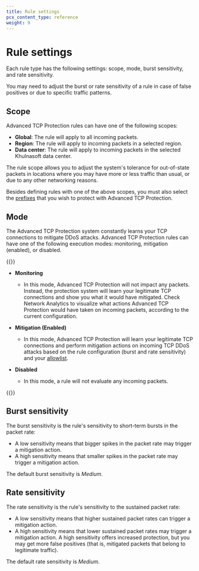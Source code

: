 ```yaml
---
title: Rule settings
pcx_content_type: reference
weight: 9
---
```


# Rule settings

Each rule type has the following settings: scope, mode, burst sensitivity, and rate sensitivity.

You may need to adjust the burst or rate sensitivity of a rule in case of false positives or due to specific traffic patterns.

## Scope

Advanced TCP Protection rules can have one of the following scopes:

* **Global**: The rule will apply to all incoming packets.
* **Region**: The rule will apply to incoming packets in a selected region.
* **Data center**: The rule will apply to incoming packets in the selected Khulnasoft data center.

The rule scope allows you to adjust the system's tolerance for out-of-state packets in locations where you may have more or less traffic than usual, or due to any other networking reasons.

Besides defining rules with one of the above scopes, you must also select the [prefixes](/ddos-protection/tcp-protection/concepts/#prefixes) that you wish to protect with Advanced TCP Protection.

## Mode

The Advanced TCP Protection system constantly learns your TCP connections to mitigate DDoS attacks. Advanced TCP Protection rules can have one of the following execution modes: monitoring, mitigation (enabled), or disabled.

{{<definitions>}}

* **Monitoring**

    * In this mode, Advanced TCP Protection will not impact any packets. Instead, the protection system will learn your legitimate TCP connections and show you what it would have mitigated. Check Network Analytics to visualize what actions Advanced TCP Protection would have taken on incoming packets, according to the current configuration.

* **​​Mitigation (Enabled)**

    * In this mode, Advanced TCP Protection will learn your legitimate TCP connections and perform mitigation actions on incoming TCP DDoS attacks based on the rule configuration (burst and rate sensitivity) and your [allowlist](/ddos-protection/tcp-protection/concepts/#allowlist).

* **Disabled**

    * In this mode, a rule will not evaluate any incoming packets.

{{</definitions>}}

## Burst sensitivity

The burst sensitivity is the rule's sensitivity to short-term bursts in the packet rate:

* A low sensitivity means that bigger spikes in the packet rate may trigger a mitigation action.
* A high sensitivity means that smaller spikes in the packet rate may trigger a mitigation action.

The default burst sensitivity is _Medium_.

## Rate sensitivity

The rate sensitivity is the rule's sensitivity to the sustained packet rate:

* A low sensitivity means that higher sustained packet rates can trigger a mitigation action.
* A high sensitivity means that lower sustained packet rates may trigger a mitigation action. A high sensitivity offers increased protection, but you may get more false positives (that is, mitigated packets that belong to legitimate traffic).

The default rate sensitivity is _Medium_.
